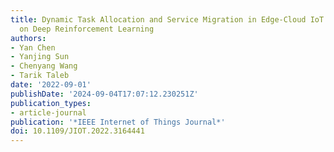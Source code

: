 ```yaml
---
title: Dynamic Task Allocation and Service Migration in Edge-Cloud IoT System Based
  on Deep Reinforcement Learning
authors:
- Yan Chen
- Yanjing Sun
- Chenyang Wang
- Tarik Taleb
date: '2022-09-01'
publishDate: '2024-09-04T17:07:12.230251Z'
publication_types:
- article-journal
publication: '*IEEE Internet of Things Journal*'
doi: 10.1109/JIOT.2022.3164441
---
```


